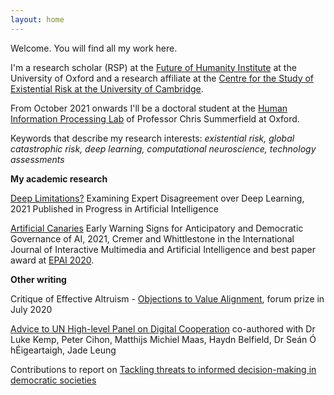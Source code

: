 ```yaml
---
layout: home
---
```


Welcome. You will find all my work here. 

I'm a research scholar (RSP) at the [Future of Humanity Institute](https://www.fhi.ox.ac.uk/about-fhi/) at the University of Oxford and a research affiliate at the [Centre for the Study of Existential Risk at the University of Cambridge](https://www.cser.ac.uk/). 

From October 2021 onwards I'll be a doctoral student at the [Human Information Processing Lab](https://humaninformationprocessing.com/) of Professor Chris Summerfield at Oxford. 

Keywords that describe my research interests: *existential risk, global catastrophic risk, deep learning, computational neuroscience, technology assessments*

**My academic research**

[Deep Limitations?](https://link.springer.com/article/10.1007/s13748-021-00239-1) Examining Expert Disagreement over Deep Learning, 2021 Published in Progress in Artificial Intelligence

[Artificial Canaries](https://www.ijimai.org/journal/sites/default/files/2021-02/ijimai_6_5_10.pdf) Early Warning Signs for Anticipatory and Democratic Governance of AI, 2021, Cremer and Whittlestone in the International Journal of Interactive Multimedia and Artificial Intelligence and best paper award at [EPAI 2020](https://dmip.webs.upv.es/EPAI2020/).

**Other writing**

Critique of Effective Altruism - [Objections to Value Alignment](https://forum.effectivealtruism.org/posts/DxfpGi9hwvwLCf5iQ/objections-to-value-alignment-between-effective-altruists), forum prize in July 2020

[Advice to UN High-level Panel on Digital Cooperation](https://www.cser.ac.uk/news/advice-un-high-level-panel-digital-cooperation/) co-authored with Dr Luke Kemp, Peter Cihon, Matthijs Michiel Maas, Haydn Belfield, Dr Seán Ó hÉigeartaigh, Jade Leung 

Contributions to report on [Tackling threats to informed decision-making in democratic societies](https://www.turing.ac.uk/research/publications/tackling-threats-informed-decision-making-democratic-societies)
